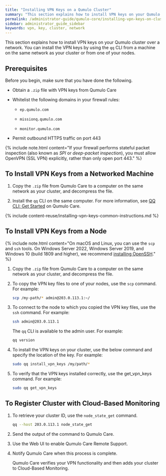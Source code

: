 ```yaml
---
title: "Installing VPN Keys on a Qumulo Cluster"
summary: "This section explains how to install VPN keys on your Qumulo cluster over a network."
permalink: /administrator-guide/qumulo-core/installing-vpn-keys-on-cluster.html
sidebar: administrator_guide_sidebar
keywords: vpn, key, cluster, network
---
```


This section explains how to install VPN keys on your Qumulo cluster over a network. You can install the VPN keys by using the `qq` CLI from a machine on the same network as your cluster or from one of your nodes.

## Prerequisites
Before you begin, make sure that you have done the following.

* Obtain a `.zip` file with VPN keys from Qumulo Care

* Whitelist the following domains in your firewall rules:

  * `ep.qumulo.com`

  * `missionq.qumulo.com`

  * `monitor.qumulo.com`

* Permit outbound HTTPS traffic on port 443

{% include note.html content="If your firewall performs stateful packet inspection (also known as _SPI_ or _deep-packet inspection_), you must allow OpenVPN (SSL VPN) explicitly, rather than only open port 443." %}


## To Install VPN Keys from a Networked Machine
1. Copy the `.zip` file from Qumulo Care to a computer on the same network as your cluster, and decompress the file.

1. Install the `qq` CLI on the same computer. For more information, see [QQ CLI: Get Started](https://care.qumulo.com/hc/en-us/articles/115008165008) on Qumulo Care.

{% include content-reuse/installing-vpn-keys-common-instructions.md %}


## To Install VPN Keys from a Node
{% include note.html content="On macOS and Linux, you can use the `scp` and `ssh` tools. On Windows Server 2022, Windows Server 2019, and Windows 10 (build 1809 and higher), we recommend [installing OpenSSH](https://docs.microsoft.com/en-us/windows-server/administration/openssh/openssh_install_firstuse)." %}

1. Copy the `.zip` file from Qumulo Care to a computer on the same network as your cluster, and decompress the file.

1. To copy the VPN key files to one of your nodes, use the `scp` command. For example:

   ```bash
   scp /my-path/* admin@203.0.113.1:~/
   ```

1. To connect to the node to which you copied the VPN key files, use the `ssh` command. For example:

   ```bash
   ssh admin@203.0.113.1
   ```

   The `qq` CLI is available to the admin user. For example:

   ```bash
   qq version
   ```

1. To install the VPN keys on your cluster, use the below command and specify the location of the key. For example:
   ```bash
   sudo qq install_vpn_keys /my/path/*
   ```
1. To verify that the VPN keys installed correctly, use the get_vpn_keys command. For example:
   ```bash
   sudo qq get_vpn_keys
   ```


## To Register Cluster with Cloud-Based Monitoring

1. To retrieve your cluster ID, use the `node_state_get` command.

   ```bash
   qq --host 203.0.113.1 node_state_get
   ```

1. Send the output of the command to Qumulo Care.

1. Use the Web UI to enable Qumulo Care Remote Support.

1. Notify Qumulo Care when this process is complete.

   Qumulo Care verifies your VPN functionality and then adds your cluster to Cloud-Based Monitoring.
